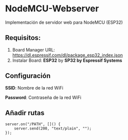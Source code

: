 
# NodeMCU-Webserver
Implementación de servidor web para NodeMCU (ESP32)
## Requisitos:
1. Board Manager URL: https://dl.espressif.com/dl/package_esp32_index.json
2. Instalar Board: **ESP32** by **SP32 by Espressif Systems**

## Configuración
**SSID**: Nombre de la red WiFi

**Password**: Contraseña de la red WiFi

## Añadir rutas

    server.on("/PATH", []() {
	    server.send(200, "text/plain", "");
    });
